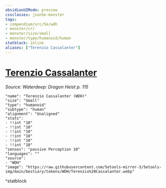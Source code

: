```yaml
---
obsidianUIMode: preview
cssclasses: json5e-monster
tags:
- compendium/src/5e/wdh
- monster/cr/
- monster/size/small
- monster/type/humanoid/human
statblock: inline
aliases: ["Terenzio Cassalanter"]
---
```

# [Terenzio Cassalanter](Mechanics\bestiary\npc/terenzio-cassalanter-wdh.md)
*Source: Waterdeep: Dragon Heist p. 115*  

```statblock
"name": "Terenzio Cassalanter (WDH)"
"size": "Small"
"type": "humanoid"
"subtype": "human"
"alignment": "Unaligned"
"stats":
- !!int "10"
- !!int "10"
- !!int "10"
- !!int "10"
- !!int "10"
- !!int "10"
"senses": "passive Perception 10"
"languages": ""
"source":
- "WDH"
"image": "https://raw.githubusercontent.com/5etools-mirror-3/5etools-img/main/bestiary/tokens/WDH/Terenzio%20Cassalanter.webp"
```
^statblock
